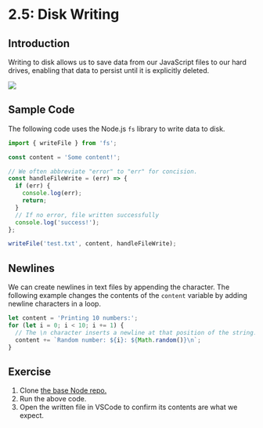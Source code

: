 # 2.5: Disk Writing

## Introduction

Writing to disk allows us to save data from our JavaScript files to our hard drives, enabling that data to persist until it is explicitly deleted.

![](../../../.gitbook/assets/spaces\_-MHpn6\_lq7F3sPVKqyNy\_uploads\_git-blob-557a957f169026b958c8e9889e4b17592f5df596\_disk-node.jpg)

## Sample Code

The following code uses the Node.js `fs` library to write data to disk.

```javascript
import { writeFile } from 'fs';

const content = 'Some content!';

// We often abbreviate "error" to "err" for concision.
const handleFileWrite = (err) => {
  if (err) {
    console.log(err);
    return;
  }
  // If no error, file written successfully
  console.log('success!');
};

writeFile('test.txt', content, handleFileWrite);
```

## Newlines

We can create newlines in text files by appending the character. The following example changes the contents of the `content` variable by adding newline characters in a loop.

```javascript
let content = 'Printing 10 numbers:';
for (let i = 0; i < 10; i += 1) {
  // The \n character inserts a newline at that position of the string.
  content += `Random number: ${i}: ${Math.random()}\n`;
}
```

## Exercise

1. Clone [the base Node repo.](https://github.com/rocketacademy/base-node-bootcamp)
2. Run the above code.
3. Open the written file in VSCode to confirm its contents are what we expect.
